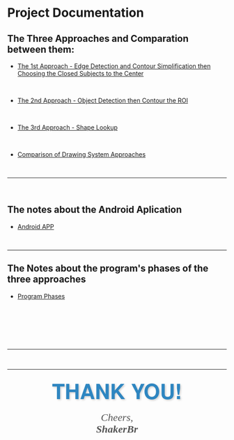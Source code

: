 # Project Documentation

## The Three Approaches and Comparation between them:

*   [The 1st Approach - Edge Detection and Contour Simplification then Choosing the Closed Subjects to the Center](The%201st%20Approach%20-%20Edge%20Detection%20and%20Contour%20Simplification%20then%20Choosing%20the%20Closed%20Subjects%20to%20the%20Center.md)

<br>

*   [The 2nd Approach - Object Detection then Contour the ROI](The%202nd%20Approach%20-%20Object%20Detection%20then%20Contour%20the%20ROI.md)

<br>

*   [The 3rd Approach - Shape Lookup](The%203rd%20Approach%20-%20Shape%20Lookup.md)

<br>

*   [Comparison of Drawing System Approaches](Comparison%20of%20Drawing%20System%20Approaches.md)

<br>

---

<br>

## The notes about the Android Aplication

*   [Android APP](/Android%Aplication%Notes/ReadME.md)

<br>

---

## The Notes about the program's phases of the three approaches

*   [Program Phases](/Program%Phases/Notes.md)

<br>
<br>
<br>
<br>

<br>

---

<br>

---

<p align="center">
  <span style="font-size: 48px; font-family: 'Helvetica Neue', sans-serif; color: #2E86C1; font-weight: bold; text-shadow: 2px 2px 4px rgba(0, 0, 0, 0.2);">
    🎉 THANK YOU! 🎉
  </span>
</p>

<p align="center">
  <span style="font-size: 24px; font-style: italic; color: #555; font-family: 'Georgia', serif;">
    Cheers,<br>
    <b>ShakerBr</b>
  </span>
</p>
